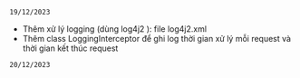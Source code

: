 `19/12/2023`
- Thêm xử lý logging (dùng log4j2 ): file log4j2.xml
- Thêm class LoggingInterceptor để ghi log thời gian xử lý mỗi request và thời gian kết thúc request

`20/12/2023`
